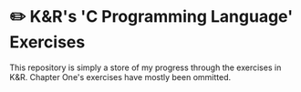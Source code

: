 # ✏️ K&R's 'C Programming Language' Exercises
This repository is simply a store of my progress through the exercises in K&R. Chapter One's exercises have mostly been ommitted.
